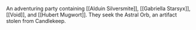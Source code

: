 An adventuring party containing [[Alduin Silversmite]], [[Gabriella Starsyx]], [[Void]], and [[Hubert Mugwort]].  They seek the Astral Orb, an artifact stolen from Candlekeep.  